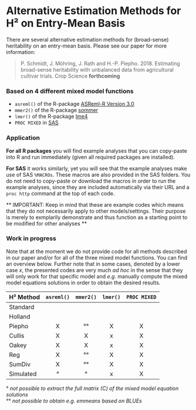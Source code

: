 # Alternative Estimation Methods for H² on Entry-Mean Basis
There are several alternative estimation methods for (broad-sense) heritability on an entry-mean basis. Please see our paper for more information:

> P. Schmidt, J. Möhring, J. Rath and H.-P. Piepho. 2018. Estimating broad-sense heritability with unbalanced data from agricultural cultivar trials. Crop Science **forthcoming**

### Based on 4 different mixed model functions
* `asreml()` of the R-package [ASReml-R Version 3.0](https://www.vsni.co.uk/software/asreml-r/)
* `mmer2()`  of the R-package [sommer](https://cran.r-project.org/web/packages/sommer/index.html)
* `lmer()`   of the R-package [lme4](http://lme4.r-forge.r-project.org/)
* `PROC MIXED` in [SAS](https://www.sas.com/en_us/home.html)

### Application
**For all R packages** you will find example analyses that you can copy-paste into R and run immediately (given all required packages are installed).

**For SAS** it works similarly, yet you will see that the example analyses make use of SAS `%MACROs`. These macros are also provided in the SAS folders. You do not need to copy-paste or download the macros in order to run the example analyses, since they are included automatically via their URL and a `proc http` command at the top of each code.

** IMPORTANT: Keep in mind that these are example codes which means that they do not necessarily apply to other models/settings. Their purpose is merely to exmplarily demonstrate and thus function as a starting point to be modified for other analyses **

### Work in progress
Note that at the moment we do not provide code for all methods described in our paper and/or for all of the three mixed model functions. You can find an overview below. Further note that in some cases, denoted by a lower case *x*, the presented codes are very much *ad hoc* in the sense that they will only work for that specific model and *e.g.* manually compute the mixed model equations solutions in order to obtain the desired results.

H² Method | `asreml()` | `mmer2()` | `lmer()` | `PROC MIXED` | 
:--- | :---: | :---: | :---: | :---: |
Standard |  |  |  |  |
Holland |  |  |  |  |
Piepho | X | °° | X | X |
Cullis | X | X | x | X |
Oakey | X | X | x | X |
Reg | X | °° | X | X |
SumDiv | X | °° | X | X |
Simulated | ° | ° | x | X |

° *not possible to extract the full matrix (C) of the mixed model equation solutions*  <br />
°° *not possible to obtain e.g. emmeans based on BLUEs*
